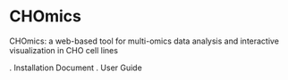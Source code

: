# CHOmics
CHOmics: a web-based tool for multi-omics data analysis and interactive visualization in CHO cell lines

. Installation Document
. User Guide
